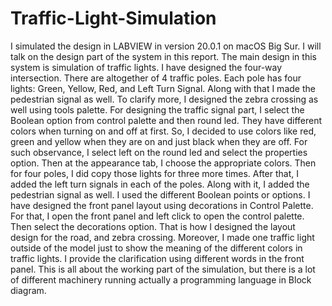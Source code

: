 # Traffic-Light-Simulation

I simulated the design in LABVIEW in version 20.0.1 on macOS Big Sur. I will talk on the design part of the system in this report.
The main design in this system is simulation of traffic lights. I have designed the four-way intersection. There are altogether of 4 traffic poles. Each pole has four lights: Green, Yellow, Red, and Left Turn Signal. Along with that I made the pedestrian signal as well. To clarify more, I designed the zebra crossing as well using tools palette.
For designing the traffic signal part, I select the Boolean option from control palette and then round led. They have different colors when turning on and off at first. So, I decided to use colors like red, green and yellow when they are on and just black when they are off. For such observance, I select left on the round led and select the properties option. Then at the appearance tab, I choose the appropriate colors. Then for four poles, I did copy those lights for three more times. After that, I added the left turn signals in each of the poles. Along with it, I added the pedestrian signal as well. I used the different Boolean points or options.
I have designed the front panel layout using decorations in Control Palette. For that, I open the front panel and left click to open the control palette. Then select the decorations option. That is how I designed the layout design for the road, and zebra crossing.
Moreover, I made one traffic light outside of the model just to show the meaning of the different colors in traffic lights. I provide the clarification using different words in the front panel. This is all about the working part of the simulation, but there is a lot of different machinery running actually a programming language in Block diagram.
